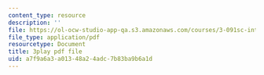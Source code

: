 ```yaml
---
content_type: resource
description: ''
file: https://ol-ocw-studio-app-qa.s3.amazonaws.com/courses/3-091sc-introduction-to-solid-state-chemistry-fall-2010/a7f9a6a3a01348a24adc7b83ba9b6a1d_FwIKZIWJfg8.pdf
file_type: application/pdf
resourcetype: Document
title: 3play pdf file
uid: a7f9a6a3-a013-48a2-4adc-7b83ba9b6a1d
---
```

